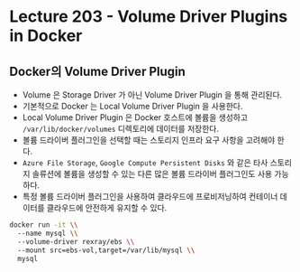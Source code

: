 # Lecture 203 - Volume Driver Plugins in Docker

## Docker의 Volume Driver Plugin

- Volume 은 Storage Driver 가 아닌 Volume Driver Plugin 을 통해 관리된다.
- 기본적으로 Docker 는 Local Volume Driver Plugin 을 사용한다.
- Local Volume Driver Plugin 은 Docker 호스트에 볼륨을 생성하고 `/var/lib/docker/volumes` 디렉토리에 데이터를 저장한다.
- 볼륨 드라이버 플러그인을 선택할 때는 스토리지 인프라 요구 사항을 고려해야 한다.
- `Azure File Storage`, `Google Compute Persistent Disks` 와 같은 타사 스토리지 솔류션에 볼륨을 생성할 수 있는 다른 많은 볼륨 드라이버 플러그인도 사용 가능하다.
- 특정 볼륨 드라이버 플러그인을 사용하여 클라우드에 프로비저닝하여 컨테이너 데이터를 클라우드에 안전하게 유지할 수 있다.

```bash
docker run -it \\
  --name mysql \\
  --volume-driver rexray/ebs \\
  --mount src=ebs-vol,target=/var/lib/mysql \\
  mysql

```